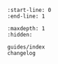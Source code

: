 ```{include} ../README.md
:start-line: 0
:end-line: 1
```

```{toctree}
:maxdepth: 1
:hidden:

guides/index
changelog
```
